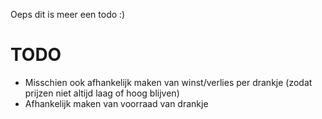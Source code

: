 Oeps dit is meer een todo :)

# TODO
- Misschien ook afhankelijk maken van winst/verlies per drankje (zodat prijzen niet altijd laag of hoog blijven)
- Afhankelijk maken van voorraad van drankje
